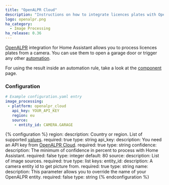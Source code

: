 ```yaml
---
title: "OpenALPR Cloud"
description: "Instructions on how to integrate licences plates with OpenALPR cloud into Home Assistant."
logo: openalpr.png
ha_category:
  - Image Processing
ha_release: 0.36
---
```


[OpenALPR](http://www.openalpr.com/) integration for Home Assistant allows you
to process licences plates from a camera. You can use them to open a garage door
or trigger any other [automation](/integrations/automation/).

For using the result inside an automation rule,
take a look at the [component](/integrations/image_processing/) page.

### Configuration

```yaml
# Example configuration.yaml entry
image_processing:
 - platform: openalpr_cloud
   api_key: YOUR_API_KEY
   region: eu
   source:
    - entity_id: CAMERA.GARAGE
```

{% configuration %}
region:
  description: Country or region. List of supported [values](https://github.com/openalpr/openalpr/tree/master/runtime_data/config).
  required: true
  type: string
api_key:
  description: You need an API key from [OpenALPR Cloud](https://cloud.openalpr.com/).
  required: true
  type: string
confidence:
  description: The minimum of confidence in percent to process with Home Assistant.
  required: false
  type: integer
  default: 80
source:
  description: List of image sources.
  required: true
  type: list
  keys:
    entity_id:
      description: A camera entity id to get picture from.
      required: true
      type: string
    name:
      description: This parameter allows you to override the name of your OpenALPR entity.
      required: false
      type: string
{% endconfiguration %}
